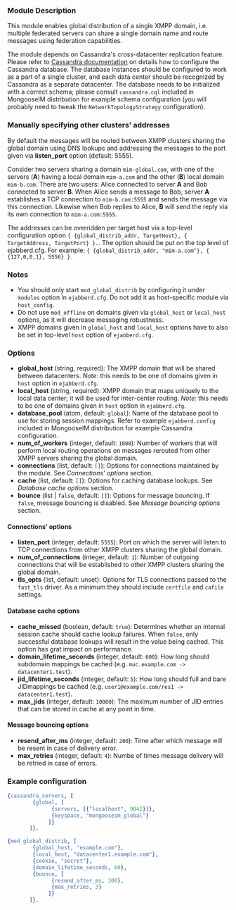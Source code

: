 ### Module Description
This module enables global distribution of a single XMPP domain, i.e. multiple federated servers can share a single domain name and route messages using federation capabilities.

The module depends on Cassandra's cross-datacenter replication feature. Please refer to [Cassandra documentation](https://docs.datastax.com/en/cassandra/3.0/cassandra/initialize/initMultipleDS.html) on details how to configure the Cassandra database. The database instances should be configured to work as a part of a single cluster, and each data center should be recognized by Cassandra as a separate datacenter. The database needs to be initialized with a correct schema; please consult `cassandra.cql` included in MongooseIM distribution for example schema configuration (you will probably need to tweak the `NetworkTopologyStrategy` configuration).

### Manually specifying other clusters' addresses

By default the messages will be routed between XMPP clusters sharing the global domain using DNS lookups and addressing the messages to the port given via **listen_port** option (default: 5555).

Consider two servers sharing a domain `mim-global.com`, with one of the servers (**A**) having a local domain `mim-a.com` and the other (**B**) local domain `mim-b.com`. There are two users: Alice connected to server **A** and Bob connected to server **B**. When Alice sends a message to Bob, server **A** establishes a TCP connection to `mim-b.com:5555` and sends the message via this connection. Likewise when Bob replies to Alice, **B** will send the reply via its own connection to `mim-a.com:5555`.

The addresses can be overridden per target host via a top-level configuration option `{ {global_distrib_addr, TargetHost}, { TargetAddress, TargetPort} }.`. The option should be put on the top level of ejabberd.cfg. For example: `{ {global_distrib_addr, "mim-a.com"}, { {127,0,0,1}, 5556} }.`

### Notes

* You should only start `mod_global_distrib` by configuring it under `modules` option in `ejabberd.cfg`. Do not add it as host-specific module via `host_config`.
* Do not use `mod_offline` on domains given via `global_host` or `local_host` options, as it will decrease messaging robustness.
* XMPP domains given in `global_host` and `local_host` options have to also be set in top-level `host` option of `ejabberd.cfg`.

### Options

* **global_host** (string, required): The XMPP domain that will be shared between datacenters. *Note:* this needs to be one of domains given in `host` option in `ejabberd.cfg`.
* **local_host** (string, required): XMPP domain that maps uniquely to the local data center; it will be used for inter-center routing. *Note:* this needs to be one of domains given in `host` option in `ejabberd.cfg`.
* **database_pool** (atom, default: `global`): Name of the database pool to use for storing session mappings. Refer to example `ejabberd.config` included in MongooseIM distribution for example Cassandra configuration.
* **num_of_workers** (integer, default: `1000`): Number of workers that will perform local routing operations on messages rerouted from other XMPP servers sharing the global domain.
* **connections** (list, default: `[]`): Options for connections maintained by the module. See *Connections' options* section.
* **cache** (list, default: `[]`): Options for caching database lookups. See *Database cache options* section.
* **bounce** (list | `false`, default: `[]`): Options for message bouncing. If `false`, message bouncing is disabled. See *Message bouncing options* section.

#### Connections' options

* **listen_port** (integer, default: `5555`): Port on which the server will listen to TCP connections from other XMPP clusters sharing the global domain.
* **num_of_connections** (integer, default: `1`): Number of outgoing connections that will be established to other XMPP clusters sharing the global domain.
* **tls_opts** (list, default: unset): Options for TLS connections passed to the `fast_tls` driver. As a minimum they should include `certfile` and `cafile` settings. 

#### Database cache options

* **cache_missed** (boolean, default: `true`): Determines whether an internal session cache should cache lookup failures. When `false`, only successful database lookups will result in the value being cached. This option has grat impact on performance.
* **domain_lifetime_seconds** (integer, default: `600`): How long should subdomain mappings be cached (e.g. `muc.example.com -> datacenter1.test`).
* **jid_lifetime_seconds** (integer, default: `5`): How long should full and bare JIDmappings be cached (e.g. `user1@example.com/res1 -> datacenter1.test`).
* **max_jids** (integer, default: `10000`): The maximum number of JID entries that can be stored in cache at any point in time.

#### Message bouncing options

* **resend_after_ms** (integer, default: `200`): Time after which message will be resent in case of delivery error.
* **max_retries** (integer, default: `4`): Numbe of times message delivery will be retried in case of errors.

### Example configuration

```Erlang
{cassandra_servers, [
        {global, [
              {servers, [{"localhost", 9042}]},
              {keyspace, "mongooseim_global"}
             ]}
       ]}.
```

```Erlang
{mod_global_distrib, [
        {global_host, "example.com"},
        {local_host, "datacenter1.example.com"},
        {cookie, "secret"},
        {domain_lifetime_seconds, 60},
        {bounce, [
              {resend_after_ms, 300},
              {max_retries, 3}
             ]}
       ]}.
```
